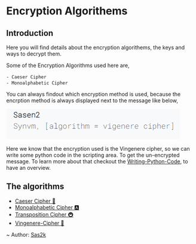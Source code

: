 # Encryption Algorithems

## Introduction

Here you will find details about the encryption algorithems, the keys and ways to decrypt them.

Some of the Encryption Algorithms used here are,

    - Caeser Cipher
    - Monoalphabetic Cipher

You can always findout which encryption method is used, because the encrption method is always displayed next to the message like below,

![Example-Message](../images/example-message-1.png)

Here we know that the encryption used is the Vingenere cipher, so we can write some python code in the scripting area. To get the un-encrypted message. To learn more about that checkout the [Writing-Python-Code](../Writing-Python-Code), to have an overview.

## The algorithms

- [Caeser Cipher 🍕](/Algorithms/Caeser-Cipher)
- [Monoalphabetic Cipher 🅰](/Algorithms/Monoalphabetic-Cipher)
- [Transposition Cipher 🚇](/Algorithms/Transposition-Cipher)
- [Vingenere-Cipher 📼](/Algorithms/Vingenere-Cipher)


~ Author: [Sas2k](https://github.com/Sas2k)